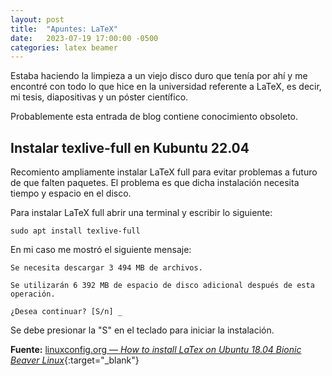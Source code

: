 ```yaml
---
layout: post
title:  "Apuntes: LaTeX"
date:   2023-07-19 17:00:00 -0500
categories: latex beamer
---
```


Estaba haciendo la limpieza a un viejo disco duro que tenía por ahí y me encontré con todo lo que hice en la universidad referente a LaTeX, es decir, mi tesis, diapositivas y un póster científico.

Probablemente esta entrada de blog contiene conocimiento obsoleto.

## Instalar texlive-full en Kubuntu 22.04

Recomiento ampliamente instalar LaTeX full para evitar problemas a futuro de que falten paquetes. El problema es que dicha instalación necesita tiempo y espacio en el disco.

Para instalar LaTeX full abrir una terminal y escribir lo siguiente:

```
sudo apt install texlive-full
```
En mi caso me mostró el siguiente mensaje:

```
Se necesita descargar 3 494 MB de archivos.

Se utilizarán 6 392 MB de espacio de disco adicional después de esta operación.

¿Desea continuar? [S/n] _
```

Se debe presionar la "S" en el teclado para iniciar la instalación.

**Fuente:** [linuxconfig.org &mdash; *How to install LaTex on Ubuntu 18.04 Bionic Beaver Linux*](https://linuxconfig.org/how-to-install-latex-on-ubuntu-18-04-bionic-beaver-linux){:target="_blank"}